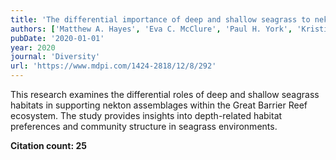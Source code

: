 ```yaml
---
title: 'The differential importance of deep and shallow seagrass to nekton assemblages of the great barrier reef'
authors: ['Matthew A. Hayes', 'Eva C. McClure', 'Paul H. York', 'Kristin I. Jinks', 'Michael A. Rasheed', 'Marcus Sheaves', 'Rod M. Connolly']
pubDate: '2020-01-01'
year: 2020
journal: 'Diversity'
url: 'https://www.mdpi.com/1424-2818/12/8/292'
---
```


This research examines the differential roles of deep and shallow seagrass habitats in supporting nekton assemblages within the Great Barrier Reef ecosystem. The study provides insights into depth-related habitat preferences and community structure in seagrass environments.

**Citation count: 25**